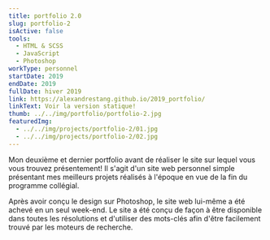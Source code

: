```yaml
---
title: portfolio 2.0
slug: portfolio-2
isActive: false
tools:
  - HTML & SCSS
  - JavaScript
  - Photoshop
workType: personnel
startDate: 2019
endDate: 2019
fullDate: hiver 2019
link: https://alexandrestang.github.io/2019_portfolio/
linkText: Voir la version statique!
thumb: ../../img/portfolio/portfolio-2.jpg
featuredImg:
  - ../../img/projects/portfolio-2/01.jpg
  - ../../img/projects/portfolio-2/02.jpg
---
```


Mon deuxième et dernier portfolio avant de réaliser le site sur lequel vous vous trouvez présentement! Il s'agit d'un
site web personnel simple présentant mes meilleurs projets réalisés à l'époque en vue de la fin du programme collégial.

Après avoir conçu le design sur Photoshop, le site web lui-même a été achevé en un seul week-end. Le site a été conçu de
façon à être disponible dans toutes les résolutions et d'utiliser des mots-clés afin d'être facilement trouvé par les
moteurs de recherche.